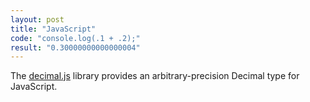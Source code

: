 ```yaml
---
layout: post
title: "JavaScript"
code: "console.log(.1 + .2);"
result: "0.30000000000000004"
---
```

The [decimal.js](http://mikemcl.github.io/decimal.js/) library provides an arbitrary-precision Decimal type for JavaScript.
